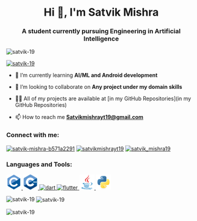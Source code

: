 <h1 align="center">Hi 👋, I'm Satvik Mishra</h1>
<h3 align="center">A student currently pursuing Engineering in Artificial Intelligence</h3>

<p align="left"> <img src="https://komarev.com/ghpvc/?username=satvik-19&label=Profile%20views&color=0e75b6&style=flat" alt="satvik-19" /> </p>

<p align="left"> <a href="https://github.com/ryo-ma/github-profile-trophy"><img src="https://github-profile-trophy.vercel.app/?username=satvik-19" alt="satvik-19" /></a> </p>

- 🌱 I’m currently learning **AI/ML and Android development**

- 👯 I’m looking to collaborate on **Any project under my domain skills**

- 👨‍💻 All of my projects are available at [in my GitHub Repositories](in my GitHub Repositories)

- 📫 How to reach me **Satvikmishrayt19@gmail.com**

<h3 align="left">Connect with me:</h3>
<p align="left">
<a href="https://linkedin.com/in/satvik-mishra-b571a2291" target="blank"><img align="center" src="https://raw.githubusercontent.com/rahuldkjain/github-profile-readme-generator/master/src/images/icons/Social/linked-in-alt.svg" alt="satvik-mishra-b571a2291" height="30" width="40" /></a>
<a href="https://www.hackerrank.com/satvikmishrayt19" target="blank"><img align="center" src="https://raw.githubusercontent.com/rahuldkjain/github-profile-readme-generator/master/src/images/icons/Social/hackerrank.svg" alt="satvikmishrayt19" height="30" width="40" /></a>
<a href="https://www.leetcode.com/satvik_mishra19" target="blank"><img align="center" src="https://raw.githubusercontent.com/rahuldkjain/github-profile-readme-generator/master/src/images/icons/Social/leet-code.svg" alt="satvik_mishra19" height="30" width="40" /></a>
</p>

<h3 align="left">Languages and Tools:</h3>
<p align="left"> <a href="https://www.cprogramming.com/" target="_blank" rel="noreferrer"> <img src="https://raw.githubusercontent.com/devicons/devicon/master/icons/c/c-original.svg" alt="c" width="40" height="40"/> </a> <a href="https://www.w3schools.com/cpp/" target="_blank" rel="noreferrer"> <img src="https://raw.githubusercontent.com/devicons/devicon/master/icons/cplusplus/cplusplus-original.svg" alt="cplusplus" width="40" height="40"/> </a> <a href="https://dart.dev" target="_blank" rel="noreferrer"> <img src="https://www.vectorlogo.zone/logos/dartlang/dartlang-icon.svg" alt="dart" width="40" height="40"/> </a> <a href="https://flutter.dev" target="_blank" rel="noreferrer"> <img src="https://www.vectorlogo.zone/logos/flutterio/flutterio-icon.svg" alt="flutter" width="40" height="40"/> </a> <a href="https://www.java.com" target="_blank" rel="noreferrer"> <img src="https://raw.githubusercontent.com/devicons/devicon/master/icons/java/java-original.svg" alt="java" width="40" height="40"/> </a> <a href="https://www.python.org" target="_blank" rel="noreferrer"> <img src="https://raw.githubusercontent.com/devicons/devicon/master/icons/python/python-original.svg" alt="python" width="40" height="40"/> </a> </p>

<p><img align="left" src="https://github-readme-stats.vercel.app/api/top-langs?username=satvik-19&show_icons=true&locale=en&layout=compact" alt="satvik-19" /></p>

<p>&nbsp;<img align="center" src="https://github-readme-stats.vercel.app/api?username=satvik-19&show_icons=true&locale=en" alt="satvik-19" /></p>

<p><img align="center" src="https://github-readme-streak-stats.herokuapp.com/?user=satvik-19&" alt="satvik-19" /></p>

